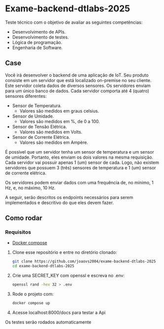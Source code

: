 # Exame-backend-dtlabs-2025

Teste técnico com o objetivo de avaliar as seguintes competências:

* Desenvolvimento de APIs.
* Desenvolvimento de testes.
* Lógica de programação.
* Engenharia de Software.

## Case

Você irá desenvolver o backend de uma aplicação de IoT. Seu produto consiste em um
servidor que está localizado on-premise no seu cliente. Este servidor coleta dados de
diversos sensores. Os servidores enviam para um único banco de dados. Cada servidor
comporta até 4 (quatro) sensores diferentes:

- Sensor de Temperatura.
    * Valores são medidos em graus celsius.
- Sensor de Umidade.
    * Valores são medidos em %, de 0 a 100.
- Sensor de Tensão Elétrica.
    * Valores são medidos em Volts.
- Sensor de Corrente Elétrica.
    * Valores são medidos em Ampère.

É possível que um servidor tenha um sensor de temperatura e um sensor de umidade.
Portanto, eles enviam os dois valores na mesma requisição. Cada servidor vai possuir
apenas 1 (um) sensor de cada. Logo, não existem servidores que possuem 3 (três)
sensores de temperatura e 1 (um) sensor de corrente elétrica.

Os servidores podem enviar dados com uma frequência de, no mínimo, 1 Hz, e, no máximo, 10 Hz.

A seguir, serão descritos os endpoints necessários para serem implementados e descritivo do que eles devem fazer.


## Como rodar

### Requisitos

* [Docker compose](https://docs.docker.com/compose/)

1. Clone esse repositório e entre no diretório clonado:

   ```bash
   git clone https://github.com/joaovs2004/exame-backend-dtlabs-2025
   cd exame-backend-dtlabs-2025
   ```
2. Crie uma SECRET_KEY com openssl e escreva no .env:

   ```bash
   openssl rand -hex 32 > .env
3. Rode o projeto com:

    ```bash
    docker compose up
4. Acesse localhost:8000/docs para testar a Api

Os testes serão rodados automaticamente